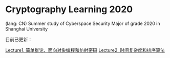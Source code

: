 # Cryptography Learning 2020
(lang: CN) Summer study of Cyberspace Security Major of grade 2020 in Shanghai University

目前已更新：

[Lecture1. 简单群论、面向对象编程和仿射密码](https://luminolt.cn/2021/06/13/CTF-Experiment-Guide-1-Affine-Cipher/#Lecture-1-%E7%AE%80%E5%8D%95%E7%BE%A4%E8%AE%BA%E3%80%81%E9%9D%A2%E5%90%91%E5%AF%B9%E8%B1%A1%E7%BC%96%E7%A8%8B%E5%92%8C%E4%BB%BF%E5%B0%84%E5%AF%86%E7%A0%81)
[Lecture2. 时间复杂度和排序算法](https://luminolt.cn/2021/06/19/CTF-Experiment-Guide-2-Sorting-Algorithm/)

